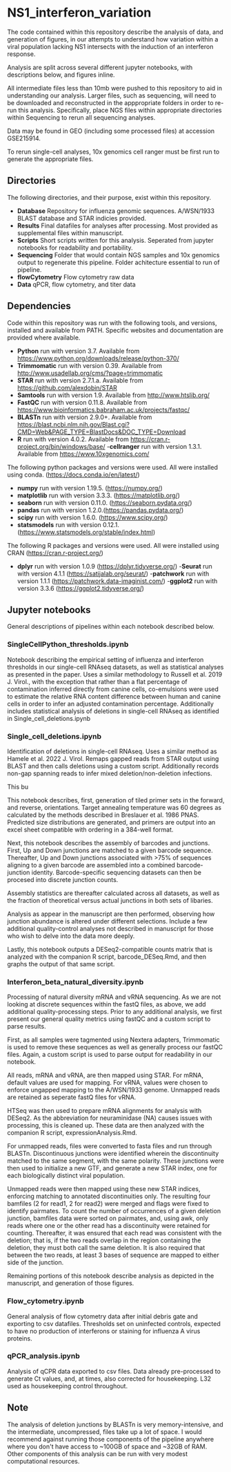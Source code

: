 # NS1_interferon_variation

The code contained within this repository describe the analysis of data, and generation of figures, in our attempts to understand how variation within a viral population lacking NS1 intersects with the induction of an interferon response.

Analysis are split across several different jupyter notebooks, with descriptions below, and figures inline.

All intermediate files less than 10mb were pushed to this repository to aid in understanding our analysis.
Larger files, such as sequencing, will need to be downloaded and reconstructed in the apppropriate folders in order to re-run this analysis.
Specifically, place NGS files within appropriate directories within Sequencing to rerun all sequencing analyses.

Data may be found in GEO (including some processed files) at accession GSE215914.

To rerun single-cell analyses, 10x genomics cell ranger must be first run to generate the appropriate files.

## Directories

The following directories, and their purpose, exist within this repository.

- <b>Database</b>       Repository for influenza genomic sequences. A/WSN/1933 BLAST database and STAR indicies provided. 
- <b>Results</b>        Final datafiles for analyses after processing. Most provided as supplemental files within manuscript.
- <b>Scripts</b>        Short scripts written for this analysis. Seperated from jupyter notebooks for readability and portability.
- <b>Sequencing</b>     Folder that would contain NGS samples and 10x genomics output to regenerate this pipeline. Folder achitecture essential to run of pipeline.
- <b>flowCytometry</b>  Flow cytometry raw data
- <b>Data</b>           qPCR, flow cytometry, and titer data
  
  

## Dependencies

Code within this repository was run with the following tools, and versions, installed and available from PATH. Specific websites and documentation are provided where available. 

- <b>Python</b>      run with version 3.7. Available from https://www.python.org/downloads/release/python-370/
- <b>Trimmomatic</b> run with version 0.39. Available from http://www.usadellab.org/cms/?page=trimmomatic
- <b>STAR</b>        run with version 2.7.1.a. Available from https://github.com/alexdobin/STAR
- <b>Samtools</b>    run with version 1.9. Available from http://www.htslib.org/
- <b>FastQC</b>      run with version 0.11.8. Available from https://www.bioinformatics.babraham.ac.uk/projects/fastqc/
- <b>BLASTn</b>      run with version 2.9.0+. Available from https://blast.ncbi.nlm.nih.gov/Blast.cgi?CMD=Web&PAGE_TYPE=BlastDocs&DOC_TYPE=Download
- <b>R</b>           run with version 4.0.2. Available from https://cran.r-project.org/bin/windows/base/
-<b>cellranger</b>   run with version 1.3.1. Available from https://www.10xgenomics.com/


The following python packages and versions were used. All were installed using conda. (https://docs.conda.io/en/latest/)
- <b>numpy</b>       run with version 1.19.5. (https://numpy.org/)
- <b>matplotlib</b>  run with version 3.3.3. (https://matplotlib.org/)
- <b>seaborn</b>     run with version 0.11.0. (https://seaborn.pydata.org/)
- <b>pandas</b>      run with version 1.2.0.(https://pandas.pydata.org/)
- <b>scipy</b>       run with version 1.6.0. (https://www.scipy.org/)
- <b>statsmodels</b> run with version 0.12.1. (https://www.statsmodels.org/stable/index.html)

The following R packages and versions were used. All were installed using CRAN (https://cran.r-project.org/)
- <b>dplyr</b>      run with version 1.0.9 (https://dplyr.tidyverse.org/)
-<b>Seurat</b>	    run with version 4.1.1 (https://satijalab.org/seurat/)
-<b>patchwork</b>    run with version 1.1.1 (https://patchwork.data-imaginist.com/)
-<b>ggplot2</b>     run with version 3.3.6 (https://ggplot2.tidyverse.org/)


## Jupyter notebooks

General descriptions of pipelines within each notebook described below.

### SingleCellPython_thresholds.ipynb 

Notebook describing the empirical setting of influenza and interferon thresholds in our single-cell RNAseq datasets, as well as statistical analyses as presented in the paper. Uses a similar methodology to Russell et al. 2019 J. Virol., with the exception that rather than a flat percentage of contamination inferred directly from canine cells, co-emulsions were used to estimate the relative RNA content difference between human and canine cells in order to infer an adjusted contamination percentage. Additionally includes statistical analysis of deletions in single-cell RNAseq as identified in Single_cell_deletions.ipynb

### Single_cell_deletions.ipynb

Identification of deletions in single-cell RNAseq. Uses a similar method as Hamele et al. 2022 J. Virol. Remaps gapped reads from STAR output using BLAST and then calls deletions using a custom script. Additionally records non-gap spanning reads to infer mixed deletion/non-deletion infections.



This bu

This notebook describes, first, generation of tiled primer sets in the forward, and reverse, orientations. Target annealing temperature was 60 degrees as calculated by the methods described in Breslauer et al. 1986 PNAS. Predicted size distributions are generated, and primers are output into an excel sheet compatible with ordering in a 384-well format. 

Next, this notebook describes the assembly of barcodes and junctions. First, Up and Down junctions are matched to a given barcode sequence. Thereafter, Up and Down junctions associated with >75% of sequences aligning to a given barcode are assembled into a combined barcode-junction identity. Barcode-specific sequencing datasets can then be procesed into discrete junction counts.

Assembly statistics are thereafter calculated across all datasets, as well as the fraction of theoretical versus actual junctions in both sets of libaries. 

Analysis as appear in the manuscript are then performed, observing how junction abundance is altered under different selections. Include a few additional quality-control analyses not described in manuscript for those who wish to delve into the data more deeply. 

Lastly, this notebook outputs a DESeq2-compatible counts matrix that is analyzed with the companion R script, barcode_DESeq.Rmd, and then graphs the output of that same script. 

### Interferon_beta_natural_diversity.ipynb

Processing of natural diversity mRNA and vRNA sequencing. As we are not looking at discrete sequences within the fastQ files, as above, we add additional quality-processing steps.  Prior to any additional analysis, we first present our general quality metrics using fastQC and a custom script to parse results.

First, as all samples were tagmented using Nextera adapters, Trimmomatic is used to remove these sequences as well as generally process our fastQC files. Again, a custom script is used to parse output for readability in our notebook.

All reads, mRNA and vRNA, are then mapped using STAR. For mRNA, default values are used for mapping. For vRNA, values were chosen to enforce ungapped mapping to the A/WSN/1933 genome. Unmapped reads are retained as seperate fastQ files for vRNA.

HTSeq was then used to prepare mRNA alignments for analysis with DESeq2. As the abbreviation for neuraminidase (NA) causes issues with processing, this is cleaned up. These data are then analyzed with the companion R script, expressionAnalysis.Rmd.

For unmapped reads, files were converted to fasta files and run through BLASTn. Discontinuous junctions were identified wherein the discontinuity matched to the same segment, with the same polarity. These junctions were then used to initialize a new GTF, and generate a new STAR index, one for each biologically distinct viral population. 

Unmapped reads were then mapped using these new STAR indices, enforcing matching to annotated discontinuities only. The resulting four bamfiles (2 for read1, 2 for read2) were merged and flags were fixed to identify pairmates. To count the number of occurrences of a given deletion junction, bamfiles data were sorted on pairmates, and, using awk, only reads where one or the other read has a discontinuity were retained for counting. Thereafter, it was ensured that each read was consistent with the deletion; that is, if the two reads overlap in the region containing the deletion, they must both call the same deletion. It is also required that between the two reads, at least 3 bases of sequence are mapped to either side of the junction.

Remaining portions of this notebook describe analysis as depicted in the manuscript, and generation of those figures. 

### Flow_cytometry.ipynb

General analysis of flow cytometry data after initial debris gate and exporting to csv datafiles. Thresholds set on uninfected controls, expected to have no production of interferons or staining for influenza A virus proteins.

### qPCR_analysis.ipynb

Analysis of qCPR data exported to csv files. Data already pre-processed to generate Ct values, and, at times, also corrected for housekeeping. L32 used as housekeeping control throughout. 

## Note

The analysis of deletion junctions by BLASTn is very memory-intensive, and the intermediate, uncompressed, files take up a lot of space. I would recommend against running those components of the pipeline anywhere where you don't have access to ~100GB of space and ~32GB of RAM. Other components of this analysis can be run with very modest computational resources.

